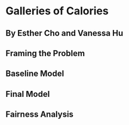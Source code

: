 # Galleries of Calories
## By Esther Cho and Vanessa Hu

## Framing the Problem
## Baseline Model
## Final Model
## Fairness Analysis
